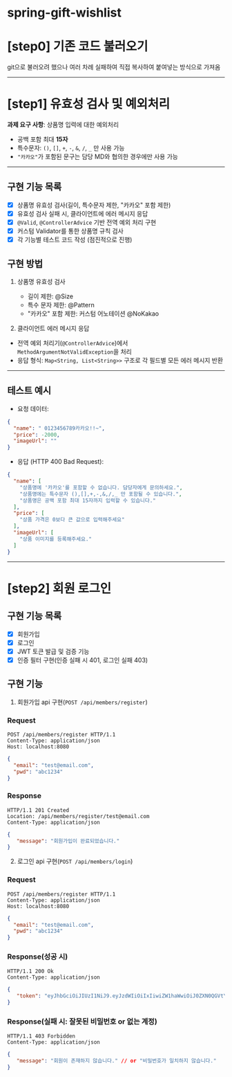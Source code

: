 # spring-gift-wishlist
# [step0] 기존 코드 불러오기

git으로 불러오려 했으나 여러 차례 실패하여 직접 복사하여 붙여넣는 방식으로 가져옴

---
# [step1] 유효성 검사 및 예외처리

**과제 요구 사항**: 상품명 입력에 대한 예외처리
- 공백 포함 최대 **15자**
- 특수문자: `()`, `[]`, `+`, `-`, `&`, `/`, `_` 만 사용 가능
- `"카카오"`가 포함된 문구는 담당 MD와 협의한 경우에만 사용 가능

---

## 구현 기능 목록
- [x] 상품명 유효성 검사(길이, 특수문자 제한, "카카오" 포함 제한)
- [x] 유효성 검사 실패 시, 클라이언트에 에러 메시지 응답
- [x] `@Valid`, `@ControllerAdvice` 기반 전역 예외 처리 구현
- [x] 커스텀 Validator를 통한 상품명 규칙 검사
- [x] 각 기능별 테스트 코드 작성 (점진적으로 진행)

## 구현 방법
1. 상품명 유효성 검사 
   - 길이 제한: @Size
   - 특수 문자 제한: @Pattern
   - "카카오" 포함 제한: 커스텀 어노테이션 @NoKakao

2. 클라이언트 에러 메시지 응답
- 전역 예외 처리기(`@ControllerAdvice`)에서 `MethodArgumentNotValidException`을 처리
- 응답 형식: `Map<String, List<String>>` 구조로 각 필드별 모든 에러 메시지 반환

---

## 테스트 예시

- 요청 데이터:

```json
{
  "name": " 0123456789카카오!!~",
  "price": -2000,
  "imageUrl": ""
}
```

- 응답 (HTTP 400 Bad Request):
```json
{
  "name": [
    "상품명에 '카카오'를 포함할 수 없습니다. 담당자에게 문의하세요.",
    "상품명에는 특수문자 (),[],+,-,&,/,_ 만 포함될 수 있습니다.",
    "상품명은 공백 포함 최대 15자까지 입력할 수 있습니다."
  ],
  "price": [
    "상품 가격은 0보다 큰 값으로 입력해주세요"
  ],
  "imageUrl": [
    "상품 이미지를 등록해주세요."
  ]
}
```
---
# [step2] 회원 로그인

## 구현 기능 목록
- [x] 회원가입
- [x] 로그인
- [x] JWT 토큰 발급 및 검증 기능
- [x] 인증 필터 구현(인증 실패 시 401, 로그인 실패 403)

## 구현 기능 
1. 회원가입 api 구현(`POST /api/members/register`)

### Request
```http
POST /api/members/register HTTP/1.1
Content-Type: application/json
Host: localhost:8080
```
```json
{
  "email": "test@email.com",
  "pwd": "abc1234"
}
```
### Response
```http
HTTP/1.1 201 Created
Location: /api/members/register/test@email.com
Content-Type: application/json
```
```json
{
   "message": "회원가입이 완료되었습니다."
}
```
2. 로그인 api 구현(`POST /api/members/login`)

### Request
```http
POST /api/members/register HTTP/1.1
Content-Type: application/json
Host: localhost:8080
```
```json
{
  "email": "test@email.com",
  "pwd": "abc1234"
}
```
### Response(성공 시)
```http
HTTP/1.1 200 Ok
Content-Type: application/json
```
```json
{
   "token": "eyJhbGciOiJIUzI1NiJ9.eyJzdWIiOiIxIiwiZW1haWwiOiJ0ZXN0QGVtYWlsLmNvbSJ9.7eR29_0Aj0oPzBZ7K7MPa1FwW79CtWZKHlDZXVB8izw"
}
```
### Response(실패 시: 잘못된 비밀번호 or 없는 계정)
```http
HTTP/1.1 403 Forbidden
Content-Type: application/json
```
```json
{
   "message": "회원이 존재하지 않습니다." // or "비밀번호가 일치하지 않습니다."
}
```